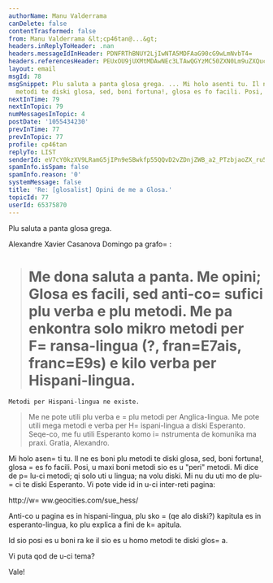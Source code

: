 ```yaml
---
authorName: Manu Valderrama
canDelete: false
contentTrasformed: false
from: Manu Valderrama &lt;cp46tan@...&gt;
headers.inReplyToHeader: .nan
headers.messageIdInHeader: PDNFRThBNUY2LjIwNTA5MDFAaG90cG9wLmNvbT4=
headers.referencesHeader: PEUxOU9jUXMtMDAwNEc3LTAwQGYzMC50ZXN0Lm9uZXQucGw+IDwwMDIyMDFjMzJjZjkkMDFmZGUwODAkZGI4NjY3NTBAYWxleGFuZHJlPiA8M0VFMjRBOUYuMjA1MDQwNEBob3Rwb3AuY29tPiA8MDE1NzAxYzMyZmFiJDQwODg2NmUwJGI5NWRhNmQ0QHR1ZXJlc21hcz4=
layout: email
msgId: 78
msgSnippet: Plu saluta a panta glosa grega. ... Mi holo asenti tu. Il ne es boni plu
  metodi te diski glosa, sed, boni fortuna!, glosa es fo facili. Posi, u maxi boni
nextInTime: 79
nextInTopic: 79
numMessagesInTopic: 4
postDate: '1055434230'
prevInTime: 77
prevInTopic: 77
profile: cp46tan
replyTo: LIST
senderId: eV7cY0kzXV9LRamG5jIPn9eSBwkfp55QQvD2vZDnjZWB_a2_PTzbjaoZX_ru55cOkRYMzFLPsQCOXOvD-j9oOd2j2-FzglDgNopK
spamInfo.isSpam: false
spamInfo.reason: '0'
systemMessage: false
title: 'Re: [glosalist] Opini de me a Glosa.'
topicId: 77
userId: 65375870
---
```


Plu saluta a panta glosa grega.

Alexandre Xavier Casanova Domingo pa grafo=
:

>    Me dona saluta a panta.
>    Me opini; Glosa es facili, sed anti-co=
 sufici plu verba e plu metodi.
>    Me pa enkontra solo mikro metodi per F=
ransa-lingua (?, fran=E7ais,
>franc=E9s) e kilo verba per Hispani-lingua.
>=
    Metodi per Hispani-lingua ne existe.
>    Me ne pote utili plu verba e =
plu metodi per Anglica-lingua.
>    Me pote utili mega metodi e verba per H=
ispani-lingua a diski Esperanto.
>    Seqe-co, me fu utili Esperanto komo i=
nstrumenta de komunika ma praxi.
>    Gratia, Alexandro.
>  
>
Mi holo asen=
ti tu. Il ne es boni plu metodi te diski glosa, sed, boni 
fortuna!,
glosa =
es fo facili. Posi, u maxi boni metodi sio es u "peri" metodi.
Mi dice de p=
lu-ci metodi; qi solo uti u lingua; na volu diski. Mi nu du 
uti mo de
plu-=
ci te diski Esperanto. Vi pote vide id in u-ci inter-reti pagina:

http://w=
ww.geocities.com/sue_hess/

Anti-co u pagina es in hispani-lingua, plu sko =
(qe alo diski?) kapitula es
in esperanto-lingua, ko plu explica a fini de k=
apitula.

Id sio posi es u boni ra ke il sio es u homo metodi te diski glos=
a.

Vi puta qod de u-ci tema?

Vale!


